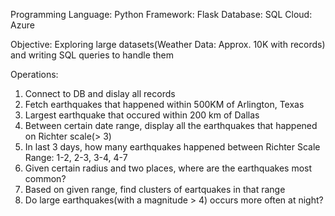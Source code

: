 Programming Language: Python
Framework: Flask
Database: SQL
Cloud: Azure

Objective: Exploring large datasets(Weather Data: Approx. 10K with records) and writing SQL queries to handle them

Operations:
1. Connect to DB and dislay all records
2. Fetch earthquakes that happened within 500KM of Arlington, Texas
3. Largest earthquake that occured within 200 km of Dallas
4. Between certain date range, display all the earthquakes that happened on Richter scale(> 3)
5. In last 3 days, how many earthquakes happened between Richter Scale Range: 1-2, 2-3, 3-4, 4-7
6. Given certain radius and two places, where are the earthquakes most common?
7. Based on given range, find clusters of eartquakes in that range
8. Do large earthquakes(with a magnitude > 4) occurs more often at night?
